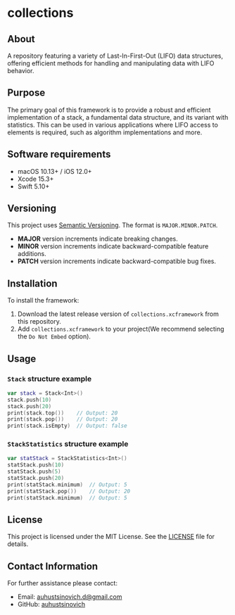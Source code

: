 # collections

## About 

A repository featuring a variety of Last-In-First-Out (LIFO) data structures, offering efficient methods for handling and manipulating data with LIFO behavior.

## Purpose

The primary goal of this framework is to provide a robust and efficient implementation of a stack, a fundamental data structure, and its variant with statistics. This can be used in various applications where LIFO access to elements is required, such as algorithm implementations and more.

## Software requirements

- macOS 10.13+ / iOS 12.0+
- Xcode 15.3+
- Swift 5.10+

## Versioning

This project uses [Semantic Versioning](https://semver.org/). The format is `MAJOR.MINOR.PATCH`.

- **MAJOR** version increments indicate breaking changes.
- **MINOR** version increments indicate backward-compatible feature additions.
- **PATCH** version increments indicate backward-compatible bug fixes.

## Installation

To install the framework:

1. Download the latest release version of `collections.xcframework` from this repository.
1. Add `collections.xcframework` to your project(We recommend selecting the `Do Not Embed` option).

## Usage

### `Stack` structure example

```swift
var stack = Stack<Int>()
stack.push(10)
stack.push(20)
print(stack.top())    // Output: 20
print(stack.pop())    // Output: 20
print(stack.isEmpty)  // Output: false
```

### `StackStatistics` structure example

```swift
var statStack = StackStatistics<Int>()
statStack.push(10)
statStack.push(5)
statStack.push(20)
print(statStack.minimum)  // Output: 5
print(statStack.pop())    // Output: 20
print(statStack.minimum)  // Output: 5
```

## License

This project is licensed under the MIT License. See the [LICENSE](LICENSE) file for details.

## Contact Information

For further assistance please contact:

- Email: auhustsinovich.d@gmail.com
- GitHub: [auhustsinovich](https://github.com/auhustsinovich)
